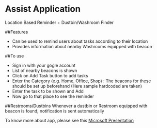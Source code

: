 # Assist Application
Location Based Reminder + Dustbin/Washroom Finder

##Features
* Can be used to remind users about tasks according to their location
* Provides information about nearby Washrooms equipped with beacon

##To use
* Sign in with your gogle account
* List of nearby beacons is shown
* Click on Add Task button to add tasks
* Enter the Category (e.g. Home, Office, Shop) : The beacons for these should be set up beforehand (Here sample hardcoded are taken)
* Enter the task to be shown and Add
* Now go to that place to see the reminder

##Restrooms/Dustbins
Whenever a dustbin or Restroom equipped with beacon is found, notification is sent automatically

To know more about app, please see this [Microsoft Presentation](https://github.com/deepakgarg0802/deepak_hackathon/blob/master/Assist.pptx)

